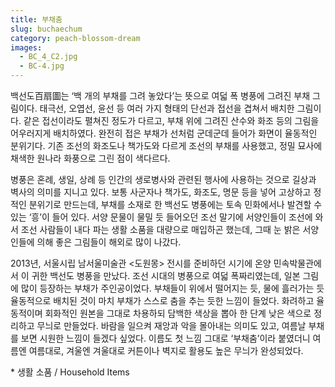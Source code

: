 ```yaml
---
title: 부채춤
slug: buchaechum
category: peach-blossom-dream
images:
  - BC_4_C2.jpg
  - BC-4.jpg
---
```


백선도百扇圖는 ‘백 개의 부채를 그려 놓았다’는 뜻으로 여덟 폭 병풍에 그려진 부채 그림이다. 태극선, 오엽선, 윤선 등 여러 가지 형태의 단선과 접선을 겹쳐서 배치한 그림이다. 같은 접선이라도 펼쳐진 정도가 다르고, 부채 위에 그려진 산수와 화조 등의 그림을 어우러지게 배치하였다. 완전히 접은 부채가 선처럼 군데군데 들어가 화면이 율동적인 분위기다. 기존 조선의 화조도나 책가도와 다르게 조선의 부채를 사용했고, 정밀 묘사에 채색한 원나라 화풍으로 그린 점이 색다르다.

병풍은 혼례, 생일, 상례 등 인간의 생로병사와 관련된 행사에 사용하는 것으로 길상과 벽사의 의미를 지니고 있다. 보통 사군자나 책가도, 화조도, 명문 등을 넣어 고상하고 정적인 분위기로 만드는데, 부채를 소재로 한 백선도 병풍에는 토속 민화에서나 발견할 수 있는 ‘흥’이 들어 있다. 서양 문물이 물밀 듯 들어오던 조선 말기에 서양인들이 조선에 와서 조선 사람들이 내다 파는 생활 소품을 대량으로 매입하곤 했는데, 그때 눈 밝은 서양인들에 의해 좋은 그림들이 해외로 많이 나갔다.

2013년, 서울시립 남서울미술관 <도원몽> 전시를 준비하던 시기에 온양 민속박물관에서 이 귀한 백선도 병풍을 만났다. 조선 시대의 병풍으로 여덟 폭짜리였는데, 일본 그림에 많이 등장하는 부채가 주인공이었다. 부채들이 위에서 떨어지는 듯, 물에 흘러가는 듯 율동적으로 배치된 것이 마치 부채가 스스로 춤을 추는 듯한 느낌이 들었다. 화려하고 율동적이며 회화적인 원본을 그대로 차용하되 담백한 색상을 뽑아 한 단계 낮은 색으로 정리하고 무늬로 만들었다. 바람을 일으켜 재앙과 악을 몰아내는 의미도 있고, 여름날 부채를 보면 시원한 느낌이 들겠다 싶었다. 이름도 첫 느낌 그대로 ‘부채춤’이라 붙였더니 여름엔 여름대로, 겨울엔 겨울대로 커튼이나 벽지로 활용도 높은 무늬가 완성되었다.

&#x2A; 생활 소품 / Household Items
